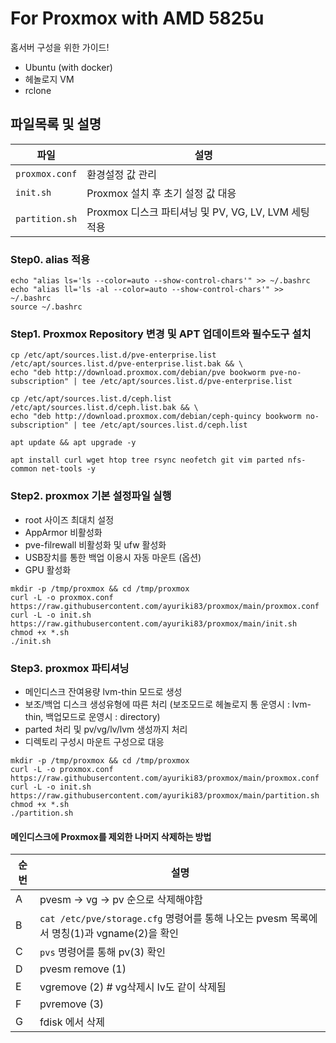 # For Proxmox with AMD 5825u

홈서버 구성을 위한 가이드!
- Ubuntu (with docker)
- 헤놀로지 VM
- rclone

## 파일목록 및 설명

| 파일 | 설명 |
| --- | --- |
| `proxmox.conf` | 환경설정 값 관리 |
| `init.sh` | Proxmox 설치 후 초기 설정 값 대응 |
| `partition.sh` | Proxmox 디스크 파티셔닝 및 PV, VG, LV, LVM 세팅 적용 |

### Step0. alias 적용
```
echo "alias ls='ls --color=auto --show-control-chars'" >> ~/.bashrc
echo "alias ll='ls -al --color=auto --show-control-chars'" >> ~/.bashrc
source ~/.bashrc
```

### Step1. Proxmox Repository 변경 및 APT 업데이트와 필수도구 설치
```
cp /etc/apt/sources.list.d/pve-enterprise.list /etc/apt/sources.list.d/pve-enterprise.list.bak && \
echo "deb http://download.proxmox.com/debian/pve bookworm pve-no-subscription" | tee /etc/apt/sources.list.d/pve-enterprise.list
```
```
cp /etc/apt/sources.list.d/ceph.list /etc/apt/sources.list.d/ceph.list.bak && \
echo "deb http://download.proxmox.com/debian/ceph-quincy bookworm no-subscription" | tee /etc/apt/sources.list.d/ceph.list
```
```
apt update && apt upgrade -y
```
```
apt install curl wget htop tree rsync neofetch git vim parted nfs-common net-tools -y
```

### Step2. proxmox 기본 설정파일 실행
- root 사이즈 최대치 설정
- AppArmor 비활성화
- pve-filrewall 비활성화 및 ufw 활성화
- USB장치를 통한 백업 이용시 자동 마운트 (옵션)
- GPU 활성화
```
mkdir -p /tmp/proxmox && cd /tmp/proxmox
curl -L -o proxmox.conf https://raw.githubusercontent.com/ayuriki83/proxmox/main/proxmox.conf
curl -L -o init.sh https://raw.githubusercontent.com/ayuriki83/proxmox/main/init.sh
chmod +x *.sh
./init.sh
```

### Step3. proxmox 파티셔닝
- 메인디스크 잔여용량 lvm-thin 모드로 생성
- 보조/백업 디스크 생성유형에 따른 처리 (보조모드로 헤놀로지 통 운영시 : lvm-thin, 백업모드로 운영시 : directory)
- parted 처리 및 pv/vg/lv/lvm 생성까지 처리
- 디렉토리 구성시 마운트 구성으로 대응
```
mkdir -p /tmp/proxmox && cd /tmp/proxmox
curl -L -o proxmox.conf https://raw.githubusercontent.com/ayuriki83/proxmox/main/proxmox.conf
curl -L -o init.sh https://raw.githubusercontent.com/ayuriki83/proxmox/main/partition.sh
chmod +x *.sh
./partition.sh
```

#### 메인디스크에 Proxmox를 제외한 나머지 삭제하는 방법
| 순번 | 설명 |
| --- | --- |
| A | pvesm -> vg -> pv 순으로 삭제해야함 |
| B | `cat /etc/pve/storage.cfg` 명령어를 통해 나오는 pvesm 목록에서 명칭(1)과 vgname(2)을 확인 |
| C | `pvs` 명령어를 통해 pv(3) 확인 |
| D | pvesm remove (1) |
| E | vgremove (2)    # vg삭제시 lv도 같이 삭제됨 |
| F | pvremove (3) |
| G | fdisk 에서 삭제 |
